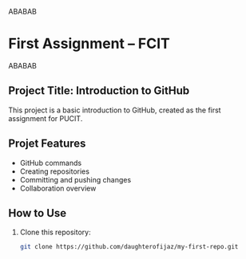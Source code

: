 ABABAB
# First Assignment – FCIT 
ABABAB
## Project Title: Introduction to GitHub

This project is a basic introduction to GitHub, created as the first assignment for PUCIT.

## Projet Features

- GitHub commands
- Creating repositories
- Committing and pushing changes
- Collaboration overview

## How to Use

1. Clone this repository:
   ```bash
   git clone https://github.com/daughterofijaz/my-first-repo.git